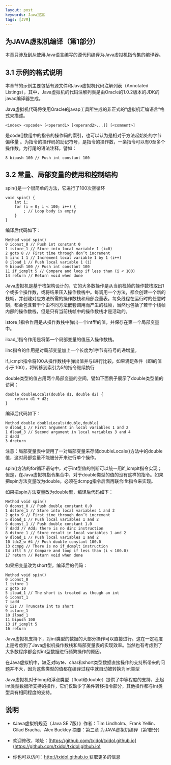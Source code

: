 ```yaml
---
layout: post
keywords: Java提高
tags: [JVM]
---
```


为JAVA虚拟机编译（第1部分）
----------------- 
本章只涉及到从使用Java语言编写的源代码编译为Java虚拟机指令集的编译器。

## 3.1 示例的格式说明
本章节的示例主要包括有源文件和Java虚拟机代码注解列表（Annotated Listings），其中，Java虚拟机的代码注解列表是由Oracle的1.0.2版本的JDK的javac编译器生成。

Java虚拟机代码将使用Oracle的javap工具所生成的非正式的“虚拟机汇编语言“格式来描述。

	<index> <opcode> [<operand1> [<operand2>...]] [<comment>]
	
<index>是code[]数组中的指令的操作码的索引，也可以认为<index>是相对于方法起始处的字节偏移量
。<opcode>为指令的操作码的助记符号，<operandN>是指令的操作数，一条指令可以有0至多个操作数。<comment>为行尾的语法注释，譬如：

	8 bipush 100 // Push int constant 100

## 3.2 常量、局部变量的使用和控制结构

spin()是一个很简单的方法，它进行了100次空循环

	void spin() { 
		int i; 
		for (i = 0; i < 100; i++) { 
			; // Loop body is empty 
		} 
	}

编译后代码如下：

	Method void spin() 
	0 iconst_0 // Push int constant 0 
	1 istore_1 // Store into local variable 1 (i=0) 
	2 goto 8 // First time through don’t increment 
	5 iinc 1 1 // Increment local variable 1 by 1 (i++) 
	8 iload_1 // Push local variable 1 (i) 
	9 bipush 100 // Push int constant 100 
	11 if_icmplt 5 // Compare and loop if less than (i < 100)
	14 return // Return void when done

Java虚拟机是基于栈架构设计的，它的大多数操作是从当前栈帧的操作数栈取出1个或多个操作数，或将结果压入操作数栈中。每调用一个方法，都会创建一个新的栈帧，并创建对应方法所需的操作数栈和局部变量表。每条线程在运行时的任意时刻，都会包含若干个由不同方法嵌套调用而产生的栈帧，当然也包括了若干个栈帧内部的操作数栈，但是只有当前栈帧中的操作数栈才是活动的。

istore_1指令作用是从操作数栈中弹出一个int型的值，并保存在第一个局部变量中。

iload_1指令作用是将第一个局部变量的值压入操作数栈。

iinc指令的作用是对局部变量加上一个长度为1字节有符号的递增量。

if_icmplt指令将100从操作数栈中弹出值并与i进行比较，如果满足条件（即i的值小于 100），将转移到索引为5的指令继续执行


double类型的值占用两个局部变量的空间。譬如下面例子展示了double类型值的访问：

	double doubleLocals(double d1, double d2) { 
		return d1 + d2; 
	}

编译后代码如下：
	
	Method double doubleLocals(double,double) 
	0 dload_1 // First argument in local variables 1 and 2 
	1 dload_3 // Second argument in local variables 3 and 4 
	2 dadd 
	3 dreturn

注意：局部变量表中使用了一对局部变量来存储doubleLocals()方法中的double值，这对局部变量不能被分开来进行单个操作。
		
spin()方法的for循环语句中，对于int型值的判断可以统一用if_icmplt指令实现；但是，在Java虚拟机指令集合中，对于double类型的值的没有这样的指令。如果把spin方法变量改为double，必须在dcmpg指令后面再联合iflt指令来实现。

如果把spin方法变量改为double型，编译后代码如下：

	Method void spin() 
	0 dconst_0 // Push double constant 0.0 
	1 dstore_1 // Store into local variables 1 and 2 
	2 goto 9 // First time through don’t increment 
	5 dload_1 // Push local variables 1 and 2 
	6 dconst_1 // Push double constant 1.0 
	7 dadd // Add; there is no dinc instruction 
	8 dstore_1 // Store result in local variables 1 and 2 
	9 dload_1 // Push local variables 1 and 2 
	10 ldc2_w #4 // Push double constant 100.0 
	13 dcmpg // There is no if_dcmplt instruction 
	14 iflt 5 // Compare and loop if less than (i < 100.0)
	17 return // Return void when done
	
如果把变量改为short型，编译后的代码：

	Method void spin() 
	0 iconst_0 
	1 istore_1 
	2 goto 10 
	5 iload_1 // The short is treated as though an int 
	6 iconst_1 
	7 iadd 
	8 i2s // Truncate int to short 
	9 istore_1 
	10 iload_1 
	11 bipush 100 
	13 if_icmplt 5 
	16 return

	
Java虚拟机支持下，对int类型的数据的大部分操作可以直接进行。这在一定程度上是考虑到了Java虚拟机操作数栈和局部变量表的实现效率。当然也有考虑到了大多数程序都会对int型数据进行频繁操作的原因。


在Java虚拟机中，缺乏对byte、char和short类型数据直接操作的支持所带来的问题并不大，因为这些类型的值都在编译过程中就自动被转换为int类型
	
Java虚拟机对于long和浮点类型（float和double）提供了中等程度的支持，比起int类型数据所支持的操作，它们仅缺少了条件转移指令部分，其他操作都与int类型具有相同程度的支持。
	
说明
----
- 《Java虚拟机规范（Java SE 7版）》作者：Tim Lindholm、Frank Yellin、Gilad Bracha、Alex Buckley  摘要：第三章 为JAVA虚拟机编译（第1部分）

- 欢迎修改，地址：[https://github.com/txidol/txidol.github.io](https://github.com/txidol/txidol.github.io)

- 你也可以访问：[http://txidol.github.io ](http://txidol.github.io) 获取更多的信息
